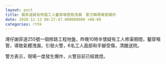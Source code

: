 ```yaml
---
layout: post
title: 謝菲道疑有修路工人鑿穿喉管致洩漏　警方稱現場曾爆炸
date: 2020-12-12 00:27:47.000000000 +08:00
categories: rthk
---
```


灣仔謝菲道255號一個修路工程地盤，昨晚10時半懷疑有工人修渠期間，鑿穿喉管，導致氣體洩漏，引發火警，6名工人面部和手腳受傷，清醒送院。

警方表示，現場一度發生爆炸，火警目前已經救熄。
